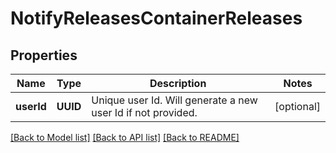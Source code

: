 # NotifyReleasesContainerReleases

## Properties
Name | Type | Description | Notes
------------ | ------------- | ------------- | -------------
**userId** | **UUID** | Unique user Id.  Will generate a new user Id if not provided.  | [optional] 

[[Back to Model list]](../README.md#documentation-for-models) [[Back to API list]](../README.md#documentation-for-api-endpoints) [[Back to README]](../README.md)


